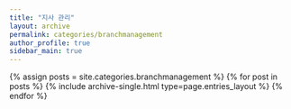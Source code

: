 ```yaml
---
title: "지사 관리"
layout: archive
permalink: categories/branchmanagement
author_profile: true
sidebar_main: true
---
```



{% assign posts = site.categories.branchmanagement %}
{% for post in posts %} {% include archive-single.html type=page.entries_layout %} {% endfor %}